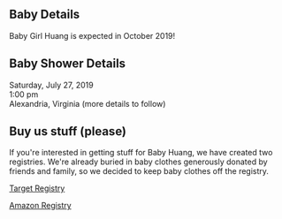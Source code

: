 ## Baby Details

Baby Girl Huang is expected in October 2019!

## Baby Shower Details

Saturday, July 27, 2019  
1:00 pm  
Alexandria, Virginia
(more details to follow)

## Buy us stuff (please)

If you're interested in getting stuff for Baby Huang, we have created two registries. We're already buried in baby clothes generously donated by friends and family, so we decided to keep baby clothes off the registry.

[Target Registry](https://www.target.com/gift-registry/giftgiver?registryId=ce646a12a4a94abb9727a08cfefd01c0)

[Amazon Registry](https://www.amazon.com/baby-reg/37V6C0PN77DEZ)
